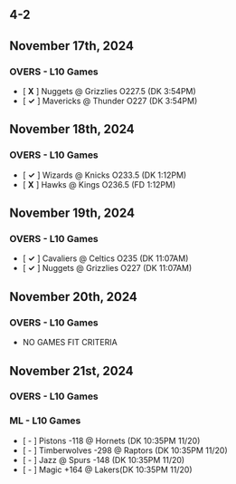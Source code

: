 
## 4-2
## November 17th, 2024
### OVERS - L10 Games
* [ **X** ] Nuggets @ Grizzlies O227.5 (DK 3:54PM)
* [ **&check;** ] Mavericks @ Thunder O227 (DK 3:54PM)

## November 18th, 2024
### OVERS - L10 Games
* [ **&check;** ] Wizards @ Knicks O233.5 (DK 1:12PM)
* [ **X** ] Hawks @ Kings O236.5 (FD 1:12PM)

## November 19th, 2024
### OVERS - L10 Games
* [ **&check;** ] Cavaliers @ Celtics O235 (DK 11:07AM)
* [ **&check;** ] Nuggets @ Grizzlies O227 (DK 11:07AM)

## November 20th, 2024
### OVERS - L10 Games
* NO GAMES FIT CRITERIA

## November 21st, 2024
### OVERS - L10 Games
### ML - L10 Games
* [ - ] Pistons -118 @ Hornets (DK 10:35PM 11/20)
* [ - ] Timberwolves -298 @ Raptors (DK 10:35PM 11/20)
* [ - ] Jazz @ Spurs -148 (DK 10:35PM 11/20)
* [ - ] Magic +164 @ Lakers(DK 10:35PM 11/20)
